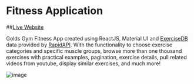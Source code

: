 Fitness Application
=========  

##[Live Website](shashwat-ggym.netlify.app/)

Golds Gym Fitness App created using ReactJS, Material UI and [ExerciseDB](https://rapidapi.com/justin-WFnsXH_t6/api/exercisedb/) data provided by [RapidAPI](https://rapidapi.com/hub). With the functionality to choose exercise categories and specific muscle groups, browse more than one thousand exercises with practical examples, pagination, exercise details, pull related videos from youtube, display similar exercises, and much more!  

![image](https://user-images.githubusercontent.com/91112838/211190103-c927b747-9629-4a1b-9ef8-d01dcffcb273.png)
